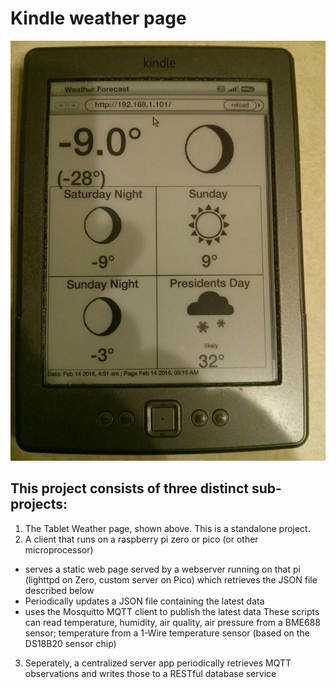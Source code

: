 # Kindle weather page

![weatherPageExampl](tabletWeather/weatherPageExample.jpg)

## This project consists of three distinct sub-projects:
1) The Tablet Weather page, shown above. This is a standalone project.
2) A client that runs on a raspberry pi zero or pico (or other microprocessor)
  - serves a static web page served by a webserver running on that pi (lighttpd on Zero, custom server on Pico) which retrieves the JSON file described below
  - Periodically updates a JSON file containing the latest data
  - uses the Mosquitto MQTT client to publish the latest data
  These scripts can read temperature, humidity, air quality, air pressure from a BME688 sensor; temperature from a 1-Wire temperature sensor (based on the DS18B20 sensor chip)
3) Seperately, a centralized server app periodically retrieves MQTT observations and writes those to a RESTful database service

